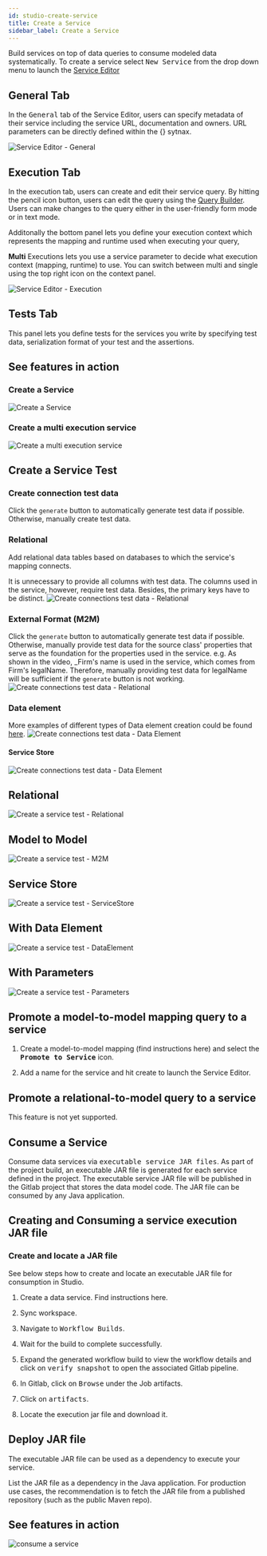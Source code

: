```yaml
---
id: studio-create-service
title: Create a Service
sidebar_label: Create a Service 
---
```


Build services on top of data queries to consume modeled data systematically. To create a service select <kbd>New Service</kbd> from the drop down menu to launch the [Service Editor](../concepts/legend-studio-concepts.md/#service-editor)

## General Tab

In the <kbd>General</kbd> tab of the Service Editor, users can specify metadata of their service including the service URL, documentation and owners. URL parameters can be directly defined within the {} sytnax.

   ![Service Editor - General](../assets/service-editor-general.JPG)

## Execution Tab

In the execution tab, users can create and edit their service query. By hitting the pencil icon button, users can edit the query using the [Query Builder](./query-tutorial.md). Users can make changes to the query either in the user-friendly form mode or in text mode. 

Additonally the bottom panel lets you define your execution context which represents the mapping and runtime used when executing your query, 

**Multi** Executions lets you use a service parameter to decide what execution context (mapping, runtime) to use. You can switch between multi and single using the top right icon on the context panel. 

   ![Service Editor - Execution](../assets/service-editor-execution.JPG)

## Tests Tab

This panel lets you define tests for the services you write by specifying test data, serialization format of your test and the assertions. 

## See features in action

### Create a Service
![Create a Service](../assets/create-a-service.gif)

### Create a multi execution service
![Create a multi execution service](../assets/create-a-service-multi-execution.gif)

## Create a Service Test 

### Create connection test data
Click the `generate` button to automatically generate test data if possible. Otherwise, manually create test data.

### Relational
Add relational data tables based on databases to which the service's mapping connects. 

It is unnecessary to provide all columns with test data. The columns used in the service, however, require test data. Besides, the primary keys have to be distinct.
![Create connections test data - Relational](../assets/create-a-relational-service-connection-test-data.gif)

### External Format (M2M)
Click the `generate` button to automatically generate test data if possible. Otherwise, manually provide test data for the source class' properties that serve as the foundation for the properties used in the service. e.g. As shown in the video, _Firm's name is used in the service, which comes from Firm's legalName. Therefore, manually providing test data for legalName will be sufficient if the `generate` button is not working.
![Create connections test data - Relational](../assets/create-a-service-connection-test-data-with-external-format.gif)

### Data element
More examples of different types of Data element creation could be found [here](../tutorials/create-data-element).
![Create connections test data - Data Element](../assets/create-a-service-connection-test-with-data-element.gif)

#### Service Store
![Create connections test data - Data Element](../assets/create-a-service-connection-test-data-with-service-store.gif)

## Relational

![Create a service test - Relational](../assets/create-a-service-test-relational.gif)

## Model to Model

![Create a service test - M2M](../assets/create-a-service-test-m2m.gif)

## Service Store

![Create a service test - ServiceStore](../assets/create-a-service-test-servicestore.gif)

## With Data Element

![Create a service test - DataElement](../assets/create-a-service-test-servicestore.gif)

## With Parameters
![Create a service test - Parameters](../assets/create-a-service-test-parameters.gif)

## Promote a model-to-model mapping query to a service

1. Create a model-to-model mapping (find instructions here) and select the <kbd>**Promote to Service**</kbd> icon.

2. Add a name for the service and hit create to launch the Service Editor.

## Promote a relational-to-model query to a service

This feature is not yet supported.

## Consume a Service

Consume data services via <kbd>executable service JAR files</kbd>. As part of the project build, an executable JAR file is generated for each service defined in the project. The executable service JAR file will be published in the Gitlab project that stores the data model code. The JAR file can be consumed by any Java application.

## Creating and Consuming a service execution JAR file

### Create and locate a JAR file

See below steps how to create and locate an executable JAR file for consumption in Studio.

1. Create a data service. Find instructions here.

2. Sync workspace.

3. Navigate to <kbd>Workflow Builds</kbd>.

4. Wait for the build to complete successfully.

5. Expand the generated workflow build to view the workflow details and click on <kbd>verify snapshot</kbd> to open the associated Gitlab pipeline.

6. In Gitlab, click on <kbd>Browse</kbd> under the Job artifacts.

7. Click on <kbd>artifacts</kbd>.

8. Locate the execution jar file and download it.

## Deploy JAR file

The executable JAR file can be used as a dependency to execute your service.

List the JAR file as a dependency in the Java application. For production use cases, the recommendation is to fetch the JAR file from a published repository (such as the public Maven repo).

## See features in action

![consume a service](../assets/consume-service.gif)
